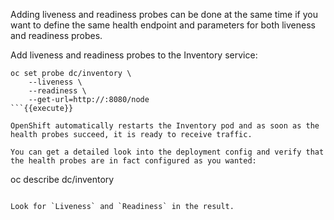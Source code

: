 Adding liveness and readiness probes can be done at the same time if you want to define the same health endpoint 
and parameters for both liveness and readiness probes. 

Add liveness and readiness probes to the Inventory service:

```
oc set probe dc/inventory \
    --liveness \
    --readiness \
    --get-url=http://:8080/node
```{{execute}}

OpenShift automatically restarts the Inventory pod and as soon as the health probes succeed, it is ready to receive traffic. 

You can get a detailed look into the deployment config and verify that the health probes are in fact configured as you wanted:

```
oc describe dc/inventory
```{{execute}}

Look for `Liveness` and `Readiness` in the result.